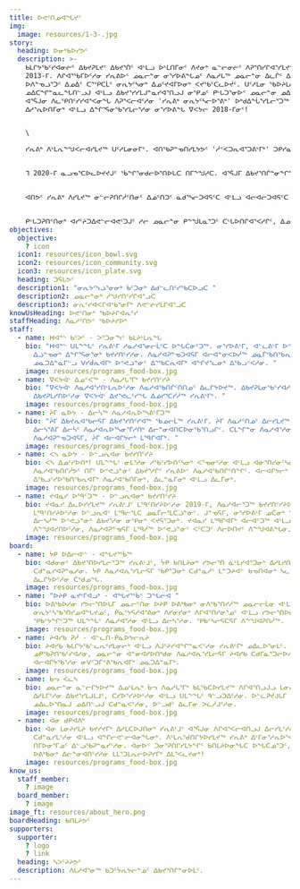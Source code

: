 ```yaml
---
title: ᐅᕙᑦᑎᓄᐊᖓᔪᑦ
img:
  image: resources/1-3-.jpg
story:
  heading: ᐅᓂᒃᑲᐅᓯᕗᑦ
  description: >-
    ᑲᒪᒋᔭᖃᑦᓯᐊᓂᓖᑦ ᐃᑲᔪᕈᒪᔪᑦ ᐃᑲᔪᕐᑏᑦ ᐊᒻᒪᓗ ᐆᒻᒪᑎᒥᓂᑦ ᐱᔪᓂᒃ ᓇᓪᓕᓂᓖᑦ ᐱᕈᕐᑎᓯᒋᐊᕐᓯᒪᔪᑦ ᓯᕆᕕᒻᒥᒃ
    2013-ᒥ. ᐱᒋᐊᕐᖃᒥᐅᑦᓱᓂ ᓯᕆᕕᐅᑉ ᓄᓇᓕᓐᓂ ᓂᕐᓯᐅᕕᖓᓄᑦ ᐱᓇᓱᒐᖅ ᓄᓇᓕᓐᓂ ᐃᓚᒌᑦ ᐃᓪᓗᖁᑎᖓᓃᑦᑎᓗᒍ;
    ᐅᐱᓐᓀᓘᕐᑐᑦ ᐃᓄᐃᑦ ᑕᕐᕿᑕᒫᑦ ᓂᕆᔭᑦᓴᓂᒃ ᐃᓄᑦᔪᐊᒥᐅᓂᒃ ᐸᔪᖃᑦᑕᓚᐅᔫᑦ. ᑌᑦᓱᒪᓂ ᖃᐅᔨᒪᓇᓕᓚᐅᕐᓯᒪᔪᑦ
    ᓄᐃᑕᖏᓐᓇᓚᖓᑎᓪᓗᒍ ᐊᒻᒪᓗ ᐃᑲᔪᕐᓯᓯᒪᒍᓐᓇᓯᐊᕐᑎᓗᒍ ᓂᕿᓄᑦ ᑭᒡᒐᑐᕐᓂᐅᑉ ᓄᓇᓕᓐᓂ ᓄᐃᑕᒋᐊᖃᓕᕐᓂᖓ. ᑕᒐ 5-ᓂ
    ᐊᕐᕌᒍᓂ ᐱᓚᕿᑎᑦᓯᓯᐊᕐᐸᓂᖓ ᐱᕈᕐᐸᓕᐊᑦᓱᓂ 'ᓯᕆᕕᒃ ᓂᕆᔭᑦᓴᓕᐅᕐᕕᒃ' ᐅᒃᑯᐃᖔᕐᓯᒪᓕᕐᑐᖅ ᓇᒻᒥᓂᕐᒥᓂᒃ
    ᐃᓱᕐᕆᐅᑎᒥᓂᒃ ᐊᒻᒪᓗ ᐃᖏᕐᕋᓂᖃᕐᓯᒪᓕᕐᓱᓂ ᓂᕐᓯᐅᕕᖓ ᐁᐸᔭᓕ 2018-ᒥᓂᑦ!


    \

    ᓯᕆᕕᒃ ᐱᒻᒪᕆᖕᖑᐸᓕᐊᓯᒪᔪᖅ ᑌᑦᓱᒪᓂᓂᒥᑦ. ᐊᑎᖃᕈᓐᓀᑎᓯᒪᔭᕗᑦ 'ᓲᑉᐸᑐᕆᐊᕐᑐᕕᒻᒥᒃ' ᑐᑭᓯᓇᕐᓂᓴᐅᓯᑎᓗᒍ ᐱᓇᓱᐊᕐᐸᑕᑦᑕ ᐱᒻᒪᕆᐅᓂᕐᓴᖑᕐᓯᒪᓕᕐᓂᖏᑦ ᐱᑦᔪᑎᒋᑦᓱᒋᑦ. ᐃᖏᕐᕋᑎᑦᓱᒍ ᓂᕆᔭᑦᓴᓕᐅᕐᕕᐅᑎᑦᓱᒍ ᒪᓂᔨᒍᓐᓇᐸᓕᕐᑐᒍᑦ ᐅᓄᕐᓂᓴᓂᒃ ᑭᒡᒐᑐᕈᑎᓂᒃ ᐊᒻᒪᓗ ᐊᓯᒐᓴᖏᓐᓂᒃ ᐱᒍᑦᔨᕕᐅᑎᕙᓕᕐᓱᒍ, ᓄᓇᓕᑦᑎᓂ ᓇᓂᕙᑦᓱᒋᑦ ᑲᔪᓯᑎᑕᐅᑦᓯᐊᕈᓐᓇᑐᑦ ᐱᓀᓗᑕᐅᑉ ᐋᕐᕿᐅᑎᑦᓴᖏᓐᓂᒃ ᓂᕆᔭᑦᓭᓘᕐᓂᒧᑦ ᓄᓇᓕᑦᑎᓂ.


    ᒣ 2020-ᒥ ᓇᓗᓀᕐᑕᐅᓚᐅᔪᔪᒍᑦ ᖄᖏᕐᓂᑯᓕᐅᕐᑎᐅᒐᑕ ᑎᒥᖕᖑᓱᑕ. ᐊᕐᕌᒍᒥ ᐃᑲᔪᕐᑎᒌᓐᓂᖏᓐᓄᑦ ᐱᓇᓱᑦᑏᑦ, ᐃᑲᔪᕈᒪᒧᑦ ᐃᑲᔪᕐᑐᑦ ᐃᓱᒪᒥᑦᓱᑎᒃ ᐊᒻᒪᓗ ᐱᓇᓱᐊᖃᑎᒋᓲᕗᑦ ᑲᔪᓯᑎᑦᓯᒍᓐᓇᓚᐅᔫᑦ 135-ᕕᑦᓱᑎᒃ ᓱᓇᓱᐊᓗᑳᑦᑎᓯᐅᑎᓂᒃ, ᓂᕆᔭᑦᓴᓕᐅᕐᓱᑎᒃ 8379-ᓂᒃ ᐊᒻᒪᓗ ᐸᔪᑦᓱᑎᒃ 3300-ᓂᒃ ᓂᕿᑕᓕᓐᓂᒃ ᐃᕐᓯᕕᓐᓂᒃ, ᐊᒻᒪᓗ ᑕᒪᒃᑯᐊ ᐱᒋᐊᕐᕕᓕᐅᑎᒋᑐᐃᓐᓇᑕᕗᑦ!


    ᐊᑎᕗᑦ ᓯᕆᕕᒃ ᐱᓯᒪᔪᖅ ᓂᓪᓕᕈᑎᒋᓲᑦᑎᓂᑦ ᐃᓄᑦᑎᑐᑦ ᓇᑯᕐᓴᓕᑐᐊᕋᑦᑕ ᐊᒻᒪᓗ ᐊᓕᐊᓕᑐᐊᕋᑦᑕ ᓂᕆᖃᑎᒌᓯᒐᑦᑕ.


    ᑭᒡᒐᑐᕈᑎᑦᑎᓂᒃ ᐊᓯᑦᔨᑐᐃᕙᓪᓕᐊᕙᑦᑐᒍᑦ ᓱᓕ ᓄᓇᓕᓐᓂ ᑭᖕᖒᒪᓇᕐᑐᑦ ᑕᒡᒐᐅᑎᒋᐊᕐᐸᓱᒋᑦ, ᐃᓄᑦᔪᐊᖅ ᐊᖏᓕᕙᓪᓕᐊᒪᑦ ᐊᒻᒪᓗ ᐊᓯᑦᔨᐸᓪᓕᐊᓱᓂ ᑌᒣᓐᓂᖓᓂᒃ ᒪᓕᑐᐃᓐᓇᓚᖓᑦᓱᑕ. ᑐᓂᕐᕈᓯᕕᒋᑦᓱᒍ ᐃᓄᐃᑦ ᓂᕿᑎᒍᑦ ᐱᐅᓯᑐᖃᖓ ᑖᑦᓱᒥᖓᓗ ᐅᐃᒪᓇᕐᑑᑎᑦᓯᓱᑕ ᑭᖕᖒᒪᒋᔭᕐᑎᒍᑦ ᐊᒻᒪᓗ ᖁᕕᐊᓲᑎᒋᕙᑦᓱᒍ ᐃᓗᒡᒍᓯᕗᑦ ᐊᒻᒪᓗ ᓄᓇᓕᕗᑦ.
objectives:
  objective:
    ? icon
  icon1: resources/icon_bowl.svg
  icon2: resources/icon_community.svg
  icon3: resources/icon_plate.svg
  heading: ᑐᕌᒐᕗᑦ
  description1: "ᓂᕆᔭᑦᓭᓘᕐᓂᓂᒃ ᑳᑦᑐᓂᒃ ᐃᑯᓪᓚᑎᑦᓯᖃᑕᐅᓗᑕ "
  description2: ᓄᓇᓕᓐᓂᒃ ᓲᖑᓯᑎᑦᓯᒋᐊᕐᓗᑕ
  description3: ᓂᕆᑦᓯᐊᐸᒋᐊᖃᕐᓂᒥᒃ ᐱᕙᓪᓖᓯᒪᒋᐊᕐᓗᑕ
knowUsHeading: ᐅᕙᑦᑎᓂᒃ ᖃᐅᔨᒋᐊᕆᑦᓯ
staffHeading: ᐱᓇᓱᑦᑎᕗᑦ ᖃᐅᔨᓯᐅᒃ
staff:
  - name: ᕼᐊᓐᔅ ᑲᑦᐳᑦ - ᐳᕐᑐᓂᕐᓭᑦ ᑲᒪᔨᒻᒪᕆᖓ
    bio: "ᕼᐊᓐᔅ ᑌᒪᖕᖓᑦ ᓯᕆᕕᒻᒥ ᓱᓇᓱᐊᕐᓂᓕᒫᑦᑕ ᐅᖓᑖᓃᑦᑐᖅ. ᓂᕐᓯᐅᕕᒻᒥ, ᐊᓪᓚᕕᒻᒥ ᐅᕝᕙᓘᓐᓃᑦ ᐱᓇᓱᐊᕆᐊᕐᓯᒪᕕᐅᔪᓂ
      ᐃᓘᓐᓀᓂᒃ ᐃᖏᕐᕋᓂᕐᓂᒃ ᑲᔪᓯᑎᑦᓯᓱᓂ. ᐱᓇᓱᐊᕈᓐᓀᑐᐊᕋᒥ ᐊᓕᐊᓐᓂᐸᐅᓲᖅ ᓄᓇᒦᖃᑎᖃᕆᐊᒥᒃ ᐃᕐᓂᒥᓂᒃ,
      ᓄᓇᑐᐃᓐᓇᒥᓪᓗ ᐯᓯᑰᕆᐊᒥᒃ ᐅᕝᕙᓘᓐᓃᑦ ᐃᕐᖃᑕᕆᐊᒥᒃ ᐊᖏᔪᕐᓚᓂᒃ ᐃᖃᓗᑉᐸᓱᓂ. "
    image: resources/programs_food-box.jpg
  - name: ᐁᐸᔭᐋᒻ ᐃᓄᑉᐸᖅ - ᐱᓇᓱᒐᕐᒥᒃ ᑲᔪᓯᑎᑦᓯᔨ
    bio: "ᐁᐸᔭᐋᒻ ᐱᓇᓱᐊᕐᓯᑎᒻᒪᕆᐅᑦᓱᓂ ᐱᓇᓱᐊᖃᑎᒌᑦᑎᑎᓄᑦ ᐃᓚᒋᔭᐅᔪᖅ. ᐃᑲᔪᕈᒪᓂᖃᑦᓯᐊᓱᓂ ᐊᒻᒪᓗ ᖃᓂᑕᒥᓂᒃ
      ᐃᑲᔪᕈᒪᓯᑎᐅᑦᓱᓂ ᐁᐸᔭᐋᒻ ᐃᔪᕐᕙᓚᑦᓯᖓ ᐃᓅᓯᕐᑕᓰᓲᖅ ᓯᕆᕕᒻᒥᒃ. "
    image: resources/programs_food-box.jpg
  - name: ᔩᒥ ᓇᐅᔭ - ᐃᓕᓵᖅ ᐱᓇᓱᐊᕆᐅᕐᓴᕕᒻᒦᑐᖅ
    bio: "ᔩᒥ ᐃᑲᔪᕆᐊᖃᓕᕋᒥ ᐃᑲᔪᕐᓯᑎᑦᓯᐊᖅ ᖃᓄᓕᒫᖅ ᓯᕆᕕᒻᒥ. ᔩᒥ ᐱᓇᓱᑦᑎᓄᑦ ᐃᓕᓯᒪᔪᖅ 2019-ᒥ ᐃᓐᓇᓕᒻᒥ
      ᐃᓕᓴᕐᕕᒥ ᐃᓕᓵᑦ ᐱᓇᓱᐊᕆᐅᕐᓴᓂᕐᒦᓱᑎᒃ ᐃᓕᓐᓂᐊᑎᑕᐅᓂᖃᕐᑎᓗᒋᑦ. ᑕᒪᖏᓐᓂ ᐱᓇᓱᐊᕐᓱᓂ ᐊᒻᒪᓗ
      ᐱᓇᓱᐊᕈᓐᓀᑐᐊᕋᒥ, ᔩᒥ ᐊᓕᐊᒋᔭᓕᒃ ᒪᙯᒋᐊᒥᒃ. "
    image: resources/programs_food-box.jpg
  - name: ᐹᓴ ᓇᐅᔭ - ᐅᓪᓗᕆᐊᓂ ᑲᔪᓯᑎᑦᓯᔨ
    bio: ᐹᓴ ᐃᓄᑦᓯᐅᑎᒃ! ᑌᒪᖕᖓᑦ ᓂᒪᕐᓱᓂ ᓱᖃᑦᓯᐅᑎᑦᓴᓂᒃ ᐸᕐᓀᓂᑦᓱᓂ ᐊᒻᒪᓗ ᐊᓃᕐᑎᓯᓂᑦᓴᓂᒃ ᐃᓚᒋᓗᒋᑦ
      ᐱᓇᓱᐊᖃᑎᒋᓲᕗᑦ ᑎᒦᑦ ᐅᕝᕙᓘᓐᓃᑦ ᐃᑲᔪᕐᓱᒋᑦ ᓯᕆᕕᐅᑉ ᐱᓇᓱᐊᖃᑎᒌᑦᑎᖏᑦ. ᐊᓕᐊᒋᔭᓕᒃ ᒪᙯᒋᐊᒥᒃ ᐊᒻᒪᓗ
      ᐃᖃᓗᑦᓯᐅᖃᑎᖃᕆᐊᒥᒃ ᐱᓇᓱᐊᖃᑎᒥᓂᒃ, ᐃᓚᓐᓈᒥᓂᒃ ᐊᒻᒪᓗ ᐃᓚᒥᓂᒃ.
    image: resources/programs_food-box.jpg
  - name: ᔪᐊᓇᓯ ᐅᙯᑦᑐᖅ - ᐅᓪᓗᕆᐊᓂᒃ ᑲᔪᓯᑎᑦᓯᔨ
    bio: ᔪᐊᓇᓯ ᐃᓚᐅᓯᓯᒪᔪᖅ ᓯᕆᕕᒻᒧᑦ ᒪᙯᑦᑎᓯᔨᐅᑦᓱᓂ 2019-ᒥ, ᐱᓇᓱᐊᓕᕐᑐᖅ ᑲᔪᓯᑎᑦᓯᔨᐅᑦᓱᓂ ᐊᒻᒪᓗ
      ᒪᙯᑦᑎᓯᔨᐅᑦᓱᓂ ᐅᓪᓗᕆᐊᑦ ᒪᙯᓕᕐᒪᑕ ᓄᓇᒦᓕᕐᒪᑕᓘᓐᓃᑦ. ᒍᓐᓀᕋᒥ, ᓂᕐᓯᐅᕕᒻᒥ ᓄᑖᓂᒃ ᖃᐅᔨᒪᓐᓂᖏᑦᑕᒥᓂᒃ
      ᐃᓕᓴᓲᖅ ᐅᕝᕙᓘᓐᓃᑦ ᐃᑲᔪᕐᓱᓂ ᓂᕿᓂᒃ ᐸᔪᕋᕐᑐᓂᒃ. ᔪᐊᓇᓯ ᒪᙯᒋᐊᒥᒃ ᐊᓕᐊᑦᑐᖅ ᐊᒻᒪᓗ ᑎᒥᒥᒍᑦ
      ᐱᖕᖑᐊᓯᑎᐅᑦᓱᓂ, ᐱᓇᓱᐊᕈᓐᓀᕋᒥ ᒪᙯᓲᖅ ᐅᕝᕙᓘᓐᓃᑦ ᐸᑦᑕᑐᑦ ᐱᓕᐅᑎᔪᑦ ᐱᖕᖑᐊᕕᖓᓃᓗᑭᓲᒍᑦᓱᓂ.
    image: resources/programs_food-box.jpg
board:
  - name: ᔮᑭ ᐅᐃᓕᐊᒻᔅ - ᐊᖓᔪᕐᖄᖅ
    bio: ᐊᑯᓂᓂᑦ ᐃᑲᔪᕐᑎᐅᓯᒪᓕᕐᑐᖅ ᓯᕆᕕᒻᒧᑦ, ᔮᑭ ᑲᑎᒪᔨᓂᒃ ᓯᕗᓕᕐᑎ ᓈᒻᒪᓯᐊᕐᑐᓂᒃ ᐃᓱᒪᓯᑎᐅᑦᓱᓂ ᐊᒻᒪᓗ ᓯᕗᓂᕐᒥ
      ᑕᑯᓐᓇᓯᐊᕈᓐᓇᓱᓂ. ᔮᑭ ᐱᓇᓱᐊᕇᕐᓯᒪᓕᕋᒥ ᖄᑭᕐᑐᓂᒃ ᑕᑯᓐᓇᓲᑦ ᒪᓐᑐᔨᐊᓪ ᑲᓀᑎᐊᓂᒃ ᓵᓚᓐᓃᖁᔨᓪᓚᕆᓲᒍᑦᓱᓂ
      ᐃᓚᒋᔭᐅᑦᓱᓂ ᑖᒃᑯᓄᖓ.
    image: resources/programs_food-box.jpg
  - name: "ᐅᔨᑭ ᓇᔪᒻᒥᐊᓗᒃ - ᐊᖓᔪᕐᖄᑉ ᑐᖓᓕᐊ "
    bio: ᐅᕕᒃᑲᐅᓱᓂ ᓯᕗᓕᕐᑎᐅᒐᒥ ᓄᓇᓕᑦᑎᓂ ᐅᔨᑭ ᐅᕕᒃᑲᓂᒃ ᓂᐱᖃᕐᑎᓯᓲᖅ ᓄᓇᓕᓕᒫᓂ ᐊᒻᒪᓗ ᓇᓂᓕᒫᖅ ᑲᑎᒪᓂᕐᓂ
      ᓂᕆᔭᑦᓴᖃᕐᑎᓯᓄᐊᖓᔪᓄᑦ, ᑮᓇᑦᔭᕋᓱᐊᕐᕕᓂᒃ ᐱᓯᓂᓯᓂᒃ ᐱᒋᐊᕐᑎᓯᓂᕐᓄᑦ ᐊᒻᒪᓗ ᓯᕗᓕᕐᑎᐅᓂᕐᓄᑦ. ᐅᔨᑭ
      ᕿᑲᑦᔭᖏᑦᑐᖅ ᑌᒪᖕᖓᑦ ᐱᓇᓱᐊᕐᓱᓂ ᐊᒻᒪᓗ ᐃᓕᓴᕐᓱᓂ. ᕿᑲᑦᓴᓕᕋᑕᕋᒥ ᐱᖕᖑᐊᕈᑎᓲᖅ.
    image: resources/programs_food-box.jpg
  - name: ᔨᐊᓯᑲ ᕈᓲ - ᐊᓪᓚᑎ-ᑮᓇᐅᔭᓕᕆᔨ
    bio: ᔨᐊᓯᑲ ᑲᒪᒋᔭᖃᓪᓚᕆᑦᓯᒪᓂᓕᒃ ᐊᒻᒪᓗ ᐱᒍᑦᔨᓯᐊᖏᓐᓇᐸᑦᓱᓂ ᓯᕆᕕᒻᒥᒃ ᓄᐃᓚᐅᕐᓂᒪᑦ. ᐃᑉᐱᓇᕐᑐᒥᒃ ᐱᔪᑦᓴᐅᔮᕐᓂᓕᒃ
      ᓄᑭᖃᕈᑎᖃᑦᓯᐊᓱᓂ, ᓄᓇᓕᓐᓂ ᐋᓐᓂᐊᓯᐅᑎᒃᑯᓂ ᐱᓇᓱᐊᕇᕐᓯᒪᓕᕋᒥ ᔨᐊᓯᑲ ᑕᑯᒥᓇᕐᑐᓕᐅᓲᖅ, ᐃᓂᕐᓯᓱᓂ ᐊᒻᒪᓗ
      ᐊᓕᐊᒋᔭᖃᕐᓱᓂ ᓂᐯᑦᑐᒦᕝᕕᖃᕆᐊᒥᒃ ᓄᓇᑐᐃᓐᓇᒥᒃ.
    image: resources/programs_food-box.jpg
  - name: ᑳᓓ ᐹᓚᓴ
    bio: ᓄᓇᓕᓐᓂ ᓇᓪᓕᒋᔭᐅᔪᖅ ᐃᓄᒻᒪᕆᒃ ᑳᓓ ᐱᓇᓱᒐᕐᒥᒃ ᑲᒪᖃᑕᐅᓯᒪᔪᖅ ᐱᒋᐊᕐᑎᓗᒍᓗ ᒪᓂᔨᓯᒪᑦᓱᓂ ᐃᑲᔪᕐᓯᒪᓂᕐᒥᓂᒃ
      ᐃᓱᒪᒥᑦᓱᓂ ᐃᑲᔪᕐᓯᒪᒍᒪᒧᑦ, ᑕᓯᐅᕐᓯᔨᐅᑦᓱᓂ ᐊᒻᒪᓗ ᑌᒪᖕᖓᑦ ᑫᓪᓗᑐᐃᑦᓱᓂ. ᐅᓪᓛᕈᔫᒍᒐᒥ ᑳᓓ ᒪᑭᓲᖅ ᓯᕿᓂᖅ
      ᓄᐃᓚᐅᕐᑎᓇᒍ ᓄᐃᑎᓪᓗᒍ ᑕᑯᓐᓇᐸᑦᓱᓂ, ᐅᓪᓗᑯᑦ ᐃᓚᒥᓂ ᐳᓛᓲᒍᑦᓱᓂ.
    image: resources/programs_food-box.jpg
  - name: ᐋᓂ ᑯᑭᐊᐱᒃ
    bio: ᐋᓂ ᒪᓂᔨᓯᒪᔨ ᑲᔪᓯᔪᒥᒃ ᐃᓱᒪᑕᐅᒍᑎᓂᒃ ᓯᕆᕕᒻᒧᑦ ᐊᕐᕌᒍᓂ ᐱᒋᐊᕐᐸᓕᐊᑎᓗᒍ ᐃᓕᓯᒪᑦᓱᓂ ᐱᑦᓯᐊᕈᓐᓇᓯᕙᓪᓕᐊᓂᖓᓂᒃ
      ᑕᑯᓐᓇᓯᒪᑦᓱᓂ ᐊᒻᒪᓗ ᐊᖏᓕᕙᓪᓕᐊᓂᖓᓂᒃ. ᐱᒻᒪᕆᖁᑎᒋᔭᐅᓯᒪᔪᖅ ᓯᕆᕕᒃ ᐃᒻᒥᓂᕐᓱᕆᐅᕐᐸᓕᐊᑎᓗᒍ ᐊᒻᒪᓗ
      ᑎᒥᐅᓂᕐᒥᓄᑦ ᐃᓪᓗᖃᕈᓐᓇᓯᑦᓱᓂ. ᐋᓂᐅᑉ ᑐᓂᕐᕈᑎᒋᓯᒪᔭᖏᑦ ᑲᑎᒪᔨᐅᓂᖓᑕ ᐅᖓᑖᓅᕐᑐᑦ, ᓂᕐᓯᐅᕕᒻᒦᖃᑕᐅᓯᒪᑦᓱᓂᓗ
      ᐅᕕᒃᑲᓂᒃ ᐃᓕᓐᓂᐊᑎᑦᓯᓱᓂ ᒪᒪᕐᑐᒪᕆᓕᐅᕈᓯᒥᒃ ᐃᒪᕐᐸᓚᔪᓂᒃ!
    image: resources/programs_food-box.jpg
know_us:
  staff_member:
    ? image
  board_member:
    ? image
image_ft: resources/about_hero.png
boardHeading: ᑲᑎᒪᔨᕗᑦ
supporters:
  supporter:
    ? logo
    ? link
  heading: ᓴᐳᑦᔨᔨᕗᑦ
  description: ᐱᒐᓱᐊᕐᓂᖅ ᑲᑐᑦᔮᕆᔭᓕᓐᓄᑦ ᐃᑲᔪᕐᑎᒌᓐᓂᐅᒪᑦ.
---
```

